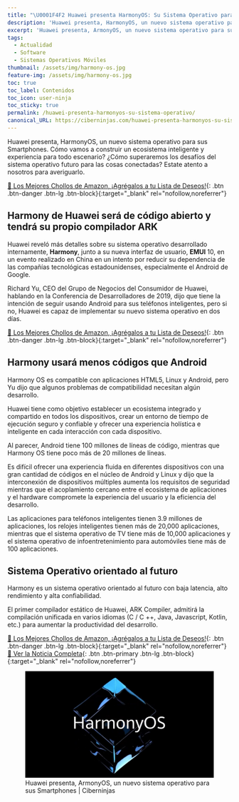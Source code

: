 ```yaml
---
title: "\U0001F4F2 Huawei presenta HarmonyOS: Su Sistema Operativo para Smartphones"
description: 'Huawei presenta, HarmonyOS, un nuevo sistema operativo para sus Smartphones'
excerpt: 'Huawei presenta, ArmonyOS, un nuevo sistema operativo para sus Smartphones'
tags:
  - Actualidad
  - Software
  - Sistemas Operativos Móviles
thumbnail: /assets/img/harmony-os.jpg
feature-img: /assets/img/harmony-os.jpg
toc: true
toc_label: Contenidos
toc_icon: user-ninja
toc_sticky: true
permalink: /huawei-presenta-harmonyos-su-sistema-operativo/
canonical_URL: https://ciberninjas.com/huawei-presenta-harmonyos-su-sistema-operativo/
---
```


Huawei presenta, HarmonyOS, un nuevo sistema operativo para sus Smartphones. C&oacute;mo vamos a construir un ecosistema inteligente y experiencia para todo escenario? &iquest;C&oacute;mo superaremos los desafíos del sistema operativo futuro para las cosas conectadas? Estate atento a nosotros para averiguarlo.

[🛒 Los Mejores Chollos de Amazon, ¡Agrégalos a tu Lista de Deseos!](https://www.amazon.es/shop/cibercursos "Los Mejores Chollos de Amazon, Ofertas Flash, Black Monday y Amazon Prime Day"){: .btn .btn-danger .btn-lg .btn-block}{:target="_blank" rel="nofollow,noreferrer"}

## Harmony de Huawei ser&aacute; de c&oacute;digo abierto y tendr&aacute; su propio compilador ARK

Huawei revel&oacute; m&aacute;s detalles sobre su sistema operativo desarrollado internamente, **Harmony**, junto a su nueva interfaz de usuario, **EMUI** 10, en un evento realizado en China en un intento por reducir su dependencia de las compa&ntilde;ías tecnol&oacute;gicas estadounidenses, especialmente el Android de Google.

Richard Yu, CEO del Grupo de Negocios del Consumidor de Huawei, hablando en la Conferencia de Desarrolladores de 2019, dijo que tiene la intenci&oacute;n de seguir usando Android para sus tel&eacute;fonos inteligentes, pero si no, Huawei es capaz de implementar su nuevo sistema operativo en dos días.

[🛒 Los Mejores Chollos de Amazon, ¡Agrégalos a tu Lista de Deseos!](https://www.amazon.es/shop/cibercursos "Los Mejores Chollos de Amazon, Ofertas Flash, Black Monday y Amazon Prime Day"){: .btn .btn-danger .btn-lg .btn-block}{:target="_blank" rel="nofollow,noreferrer"}

## Harmony usar&aacute; menos c&oacute;digos que Android

Harmony OS es compatible con aplicaciones HTML5, Linux y Android, pero Yu dijo que algunos problemas de compatibilidad necesitan alg&uacute;n desarrollo.

Huawei tiene como objetivo establecer un ecosistema integrado y compartido en todos los dispositivos, crear un entorno de tiempo de ejecuci&oacute;n seguro y confiable y ofrecer una experiencia holística e inteligente en cada interacci&oacute;n con cada dispositivo.

Al parecer, Android tiene 100 millones de líneas de c&oacute;digo, mientras que Harmony OS tiene poco m&aacute;s de 20 millones de líneas.

Es difícil ofrecer una experiencia fluida en diferentes dispositivos con una gran cantidad de c&oacute;digos en el n&uacute;cleo de Android y Linux y dijo que la interconexi&oacute;n de dispositivos m&uacute;ltiples aumenta los requisitos de seguridad mientras que el acoplamiento cercano entre el ecosistema de aplicaciones y el hardware compromete la experiencia del usuario y la eficiencia del desarrollo.

Las aplicaciones para tel&eacute;fonos inteligentes tienen 3.9 millones de aplicaciones, los relojes inteligentes tienen m&aacute;s de 20,000 aplicaciones, mientras que el sistema operativo de TV tiene m&aacute;s de 10,000 aplicaciones y el sistema operativo de infoentretenimiento para autom&oacute;viles tiene m&aacute;s de 100 aplicaciones.

## Sistema Operativo orientado al futuro

Harmony es un sistema operativo orientado al futuro con baja latencia, alto rendimiento y alta confiabilidad.

El primer compilador est&aacute;tico de Huawei, ARK Compiler, admitir&aacute; la compilaci&oacute;n unificada en varios idiomas (C / C ++, Java, Javascript, Kotlin, etc.) para aumentar la productividad del desarrollo.

[🛒 Los Mejores Chollos de Amazon, ¡Agrégalos a tu Lista de Deseos!](https://www.amazon.es/shop/cibercursos "Los Mejores Chollos de Amazon, Ofertas Flash, Black Monday y Amazon Prime Day"){: .btn .btn-danger .btn-lg .btn-block}{:target="_blank" rel="nofollow,noreferrer"}
[📰 Ver la Noticia Completa](https://twitter.com/HuaweiMobile/status/1159720783855460352){: .btn .btn-primary .btn-lg .btn-block}{:target="_blank" rel="nofollow,noreferrer"}

<figure><a class="image-popup" href="/assets/img/harmony-os.jpg"><img src="/assets/img/harmony-os.jpg" /></a><figcaption>Huawei presenta, ArmonyOS, un nuevo sistema operativo para sus Smartphones | Ciberninjas</figcaption></figure>